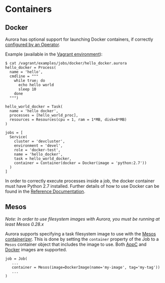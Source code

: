 Containers
==========

Docker
------

Aurora has optional support for launching Docker containers, if correctly [configured by an Operator](../operations/configuration.md#docker-containers).

Example (available in the [Vagrant environment](../getting-started/vagrant.md)):


    $ cat /vagrant/examples/jobs/docker/hello_docker.aurora
    hello_docker = Process(
      name = 'hello',
      cmdline = """
        while true; do
          echo hello world
          sleep 10
        done
      """)

    hello_world_docker = Task(
      name = 'hello docker',
      processes = [hello_world_proc],
      resources = Resources(cpu = 1, ram = 1*MB, disk=8*MB)
    )

    jobs = [
      Service(
        cluster = 'devcluster',
        environment = 'devel',
        role = 'docker-test',
        name = 'hello_docker',
        task = hello_world_docker,
        container = Container(docker = Docker(image = 'python:2.7'))
      )
    ]


In order to correctly execute processes inside a job, the docker container must have Python 2.7
installed. Further details of how to use Docker can be found in the
[Reference Documentation](../reference/configuration.md#docker-object).

Mesos
-----

*Note: In order to use filesystem images with Aurora, you must be running at least Mesos 0.28.x*

Aurora supports specifying a task filesystem image to use with the [Mesos containerizer](http://mesos.apache.org/documentation/latest/container-image/).
This is done by setting the ```container``` property of the Job to a ```Mesos``` container object
that includes the image to use. Both [AppC](https://github.com/appc/spec/blob/master/SPEC.md) and 
[Docker](https://github.com/docker/docker/blob/master/image/spec/v1.md) images are supported.

```
job = Job(
   ...
   container = Mesos(image=DockerImage(name='my-image', tag='my-tag'))
   ...
)
```